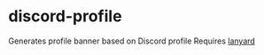 # discord-profile
Generates profile banner based on Discord profile
Requires [lanyard](https://github.com/Phineas/lanyard)
